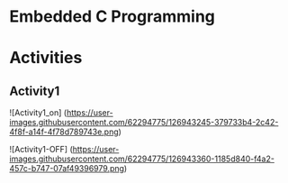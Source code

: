 
# Embedded C Programming 


# Activities

## Activity1
![Activity1_on]
(https://user-images.githubusercontent.com/62294775/126943245-379733b4-2c42-4f8f-a14f-4f78d789743e.png)


![Activity1-OFF]
(https://user-images.githubusercontent.com/62294775/126943360-1185d840-f4a2-457c-b747-07af49396979.png)


